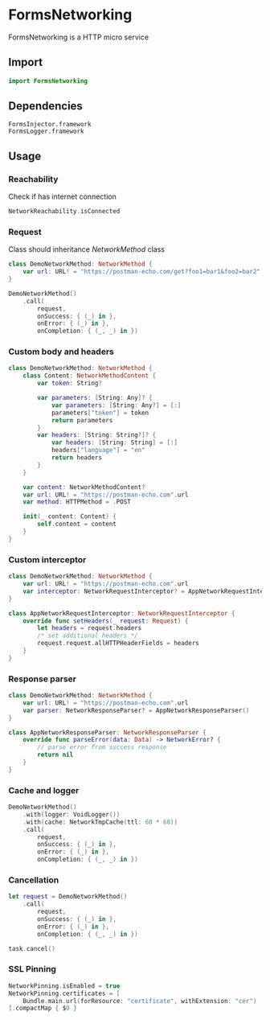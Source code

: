 # FormsNetworking

FormsNetworking is a HTTP micro service

## Import

```swift
import FormsNetworking
```

## Dependencies

```
FormsInjector.framework
FormsLogger.framework
```

## Usage

### Reachability

Check if has internet connection

```swift
NetworkReachability.isConnected
```

### Request

Class should inheritance *NetworkMethod* class

```swift
class DemoNetworkMethod: NetworkMethod {
    var url: URL! = "https://postman-echo.com/get?foo1=bar1&foo2=bar2".url
}

DemoNetworkMethod()
    .call(
        request,
        onSuccess: { (_) in },
        onError: { (_) in },
        onCompletion: { (_, _) in })
```

### Custom body and headers

```swift
class DemoNetworkMethod: NetworkMethod {
    class Content: NetworkMethodContent {
        var token: String?

        var parameters: [String: Any]? {
            var parameters: [String: Any?] = [:]
            parameters["token"] = token
            return parameters
        }
        var headers: [String: String?]? {
            var headers: [String: String] = [:]
            headers["language"] = "en"
            return headers
        }
    }

    var content: NetworkMethodContent?
    var url: URL! = "https://postman-echo.com".url
    var method: HTTPMethod = .POST

    init(_ content: Content) {
        self.content = content
    }
}
```

### Custom interceptor

```swift
class DemoNetworkMethod: NetworkMethod {
    var url: URL! = "https://postman-echo.com".url
    var interceptor: NetworkRequestInterceptor? = AppNetworkRequestInterceptor()
} 
```

```swift
class AppNetworkRequestInterceptor: NetworkRequestInterceptor {
    override func setHeaders(_ request: Request) {
        let headers = request.headers
        /* set additional headers */
        request.request.allHTTPHeaderFields = headers
    }
}
```

### Response parser

```swift
class DemoNetworkMethod: NetworkMethod {
    var url: URL! = "https://postman-echo.com".url
    var parser: NetworkResponseParser? = AppNetworkResponseParser()
} 
```

```swift
class AppNetworkResponseParser: NetworkResponseParser { 
    override func parseError(data: Data) -> NetworkError? {
        // parse error from success response
        return nil
    }
}
```

### Cache and logger

```swift
DemoNetworkMethod()
    .with(logger: VoidLogger())
    .with(cache: NetworkTmpCache(ttl: 60 * 60))
    .call(
        request,
        onSuccess: { (_) in },
        onError: { (_) in },
        onCompletion: { (_, _) in })
```

### Cancellation


```swift
let request = DemoNetworkMethod()
    .call(
        request,
        onSuccess: { (_) in },
        onError: { (_) in },
        onCompletion: { (_, _) in })
```

```swift
task.cancel()
```

### SSL Pinning

```swift
NetworkPinning.isEnabled = true
NetworkPinning.certificates = [
    Bundle.main.url(forResource: "certificate", withExtension: "cer")
].compactMap { $0 }
```
